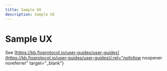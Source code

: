```yaml
---
title: Sample UX
description: Sample UX
---
```


# Sample UX

See [https://kb.fioprotocol.io/user-guides/user-guides](https://kb.fioprotocol.io/user-guides/user-guides){:rel="nofollow noopener noreferrer" target="_blank"}